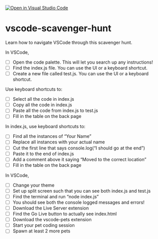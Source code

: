 [![Open in Visual Studio Code](https://classroom.github.com/assets/open-in-vscode-2e0aaae1b6195c2367325f4f02e2d04e9abb55f0b24a779b69b11b9e10269abc.svg)](https://classroom.github.com/online_ide?assignment_repo_id=15969369&assignment_repo_type=AssignmentRepo)
# vscode-scavenger-hunt
Learn how to navigate VSCode through this scavenger hunt.

In VSCode,
- [ ] Open the code palette. This will let you search up any instructions!
- [ ] Find the index.js file. You can use the UI or a keyboard shortcut.
- [ ] Create a new file called test.js. You can use the UI or a keyboard shortcut.

Use keyboard shortcuts to:
- [ ] Select all the code in index.js
- [ ] Copy all the code in index.js
- [ ] Paste all the code from index.js to test.js
- [ ] Fill in the table on the back page

In index.js, use keyboard shortcuts to:
- [ ] Find all the instances of “Your Name”
- [ ] Replace all instances with your actual name
- [ ] Cut the first line that says console.log(“I should go at the end”)
- [ ] Paste it to the end of index.js
- [ ] Add a comment above it saying “Moved to the correct location”
- [ ] Fill in the table on the back page

In VSCode,
- [ ] Change your theme
- [ ] Set up split screen such that you can see both index.js and test.js
- [ ] Find the terminal and run “node index.js”
- [ ] You should see both the console logged messages and errors!
- [ ] Download the Live Server extension
- [ ] Find the Go Live button to actually see index.html
- [ ] Download the vscode-pets extension
- [ ] Start your pet coding session
- [ ] Spawn at least 2 more pets
